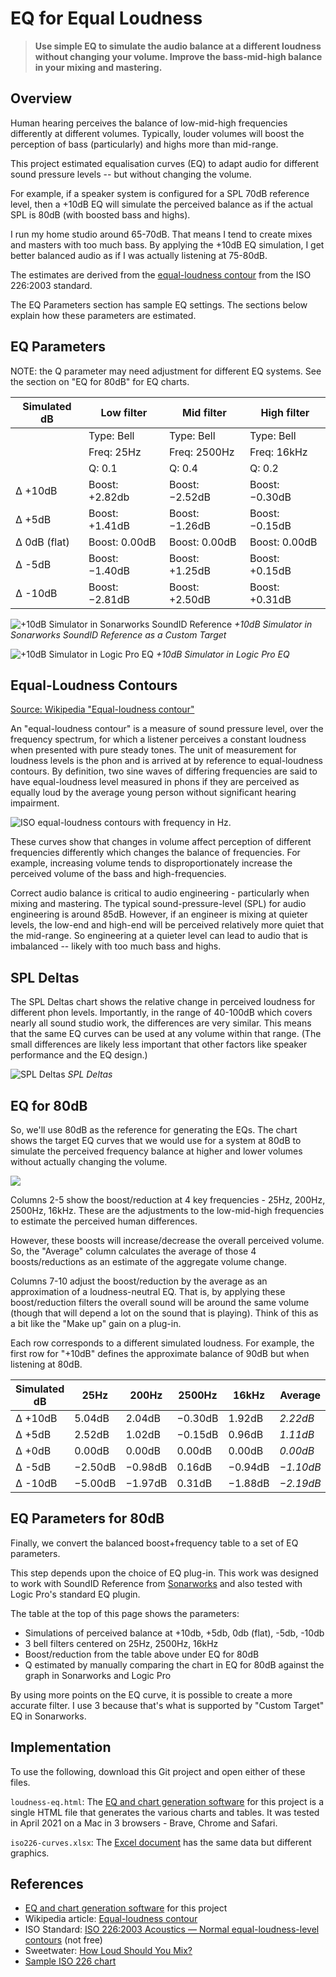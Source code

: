 # EQ for Equal Loudness

> **Use simple EQ to simulate the audio balance at a different loudness without changing your volume. Improve the bass-mid-high balance in your mixing and mastering.**

## Overview

Human hearing perceives the balance of low-mid-high frequencies differently at different volumes. Typically, louder volumes will boost the perception of bass (particularly) and highs more than mid-range.

This project estimated equalisation curves (EQ) to adapt audio for different sound pressure levels -- but without changing the volume.

For example, if a speaker system is configured for a SPL 70dB reference level, then a +10dB EQ will simulate the perceived balance as if the actual SPL is 80dB (with boosted bass and highs).

I run my home studio around 65-70dB. That means I tend to create mixes and masters with too much bass. By applying the +10dB EQ simulation, I get better balanced audio as if I was actually listening at 75-80dB.

The estimates are derived from the [equal-loudness contour](https://en.wikipedia.org/wiki/Equal-loudness_contour) from the ISO 226:2003 standard.

The EQ Parameters section has sample EQ settings. The sections below explain how these parameters are estimated.

## EQ Parameters

NOTE: the Q parameter may need adjustment for different EQ systems. See the section on "EQ for 80dB" for EQ charts.

| Simulated dB | Low filter | Mid filter   | High filter  |
| --------     | ------     | ------       | ------       |
|              | Type: Bell | Type: Bell   | Type: Bell   |
|              | Freq: 25Hz | Freq: 2500Hz | Freq: 16kHz  |
|              | Q: 0.1     | Q: 0.4       | Q: 0.2       |
| Δ +10dB      | Boost: +2.82db | Boost: −2.52dB | Boost: −0.30dB |
| Δ +5dB       | Boost: +1.41dB | Boost: −1.26dB | Boost: −0.15dB |
| Δ 0dB (flat) | Boost:  0.00dB | Boost:  0.00dB | Boost:  0.00dB |
| Δ -5dB       | Boost: −1.40dB | Boost: +1.25dB | Boost: +0.15dB |
| Δ -10dB      | Boost: −2.81dB | Boost: +2.50dB | Boost: +0.31dB  |


![+10dB Simulator in Sonarworks SoundID Reference](./images/SoundID-Reference-custom-target.png)
_+10dB Simulator in Sonarworks SoundID Reference as a Custom Target_

![+10dB Simulator in Logic Pro EQ](./images/logic-pro-eq.png)
_+10dB Simulator in Logic Pro EQ_


## Equal-Loudness Contours

[Source: Wikipedia "Equal-loudness contour"](https://en.wikipedia.org/wiki/Equal-loudness_contour)

An "equal-loudness contour" is a measure of sound pressure level, over the frequency spectrum, for which a listener perceives a constant loudness when presented with pure steady tones. The unit of measurement for loudness levels is the phon and is arrived at by reference to equal-loudness contours. By definition, two sine waves of differing frequencies are said to have equal-loudness level measured in phons if they are perceived as equally loud by the average young person without significant hearing impairment.  

![ISO equal-loudness contours with frequency in Hz.](./images/equal-loudness-contours.png)

These curves show that changes in volume affect perception of different frequencies differently which changes the balance of frequencies. For example, increasing volume tends to disproportionately increase the perceived volume of the bass and high-frequencies.

Correct audio balance is critical to audio engineering - particularly when mixing and mastering. The typical sound-pressure-level (SPL) for audio engineering is around 85dB. However, if an engineer is mixing at quieter levels, the low-end and high-end will be perceived relatively more quiet that the mid-range. So engineering at a quieter level can lead to audio that is imbalanced -- likely with too much bass and highs.


## SPL Deltas

The SPL Deltas chart shows the relative change in perceived loudness for different phon levels. Importantly, in the range of 40-100dB which covers nearly all sound studio work, the differences are very similar. This means that the same EQ curves can be used at any volume within that range. (The small differences are likely less important that other factors like speaker performance and the EQ design.)

![SPL Deltas](./images/spl-deltas.png)
_SPL Deltas_


## EQ for 80dB

So, we'll use 80dB as the reference for generating the EQs. The chart shows the target EQ curves that we would use for a system at 80dB to simulate the perceived frequency balance at higher and lower volumes without actually changing the volume.

![](./images/eq-80db.png)

Columns 2-5 show the boost/reduction at 4 key frequencies - 25Hz, 200Hz, 2500Hz, 16kHz. These are the adjustments to the low-mid-high frequencies to estimate the perceived human differences.

However, these boosts will increase/decrease the overall perceived volume. So, the "Average" column calculates the average of those 4 boosts/reductions as an estimate of the aggregate volume change.

Columns 7-10 adjust the boost/reduction by the average as an approximation of a loudness-neutral EQ. That is, by applying these boost/reduction filters the overall sound will be around the same volume (though that will depend a lot on the sound that is playing).  Think of this as a bit like the "Make up" gain on a plug-in.

Each row corresponds to a different simulated loudness. For example, the first row for "+10dB" defines the approximate balance of 90dB but when listening at 80dB.

| Simulated dB | 25Hz | 200Hz | 2500Hz | 16kHz | Average | Bal 25Hz | Bal 200Hz | Bal 2500Hz | Bal 16kHz |
| -------- | ------ | ------ | ------ | ------ | ------ | ------ | ------ | ------ | ------ |
| Δ +10dB | 5.04dB | 2.04dB | −0.30dB | 1.92dB | *2.22dB* | 2.82dB | −0.18dB | −2.52dB | −0.30dB |
| Δ +5dB | 2.52dB | 1.02dB | −0.15dB | 0.96dB | *1.11dB* | 1.41dB | −0.09dB | −1.26dB | −0.15dB |
| Δ +0dB | 0.00dB | 0.00dB | 0.00dB | 0.00dB | *0.00dB* | 0.00dB | 0.00dB | 0.00dB | 0.00dB |
| Δ -5dB | −2.50dB | −0.98dB | 0.16dB | −0.94dB | *−1.10dB* | −1.40dB | 0.11dB | 1.25dB | 0.15dB |
| Δ -10dB | −5.00dB | −1.97dB | 0.31dB | −1.88dB | *−2.19dB* | −2.81dB | 0.22dB | 2.50dB | 0.31dB |

## EQ Parameters for 80dB

Finally, we convert the balanced boost+frequency table to a set of EQ parameters.

This step depends upon the choice of EQ plug-in. This work was designed to work with SoundID Reference from [Sonarworks](https://www.sonarworks.com) and also tested with Logic Pro's standard EQ plugin.

The table at the top of this page shows the parameters:
* Simulations of perceived balance at +10db, +5db, 0db (flat), -5db, -10db
* 3 bell filters centered on 25Hz, 2500Hz, 16kHz
* Boost/reduction from the table above under EQ for 80dB
* Q estimated by manually comparing the chart in EQ for 80dB against the graph in Sonarworks and Logic Pro

By using more points on the EQ curve, it is possible to create a more accurate filter. I use 3 because that's what is supported by "Custom Target" EQ in Sonarworks.

## Implementation

To use the following, download this Git project and open either of these files.

`loudness-eq.html`: The [EQ and chart generation software](loudness-eq.html) for this project is a single HTML file that generates the various charts and tables. It was tested in April 2021 on a Mac in 3 browsers - Brave, Chrome and Safari.

`iso226-curves.xlsx`: The [Excel document](iso226-curves.xlsx) has the same data but different graphics.


## References

* [EQ and chart generation software](loudness-eq.html) for this project
* Wikipedia article: [Equal-loudness contour](https://en.wikipedia.org/wiki/Equal-loudness_contour)
* ISO Standard: [ISO 226:2003 Acoustics — Normal equal-loudness-level contours](https://www.iso.org/standard/34222.html) (not free)
* Sweetwater: [How Loud Should You Mix?](https://www.sweetwater.com/insync/how-loud-should-you-mix/)
* [Sample ISO 226 chart](https://chart-studio.plotly.com/~mrlyule/16.embed)
